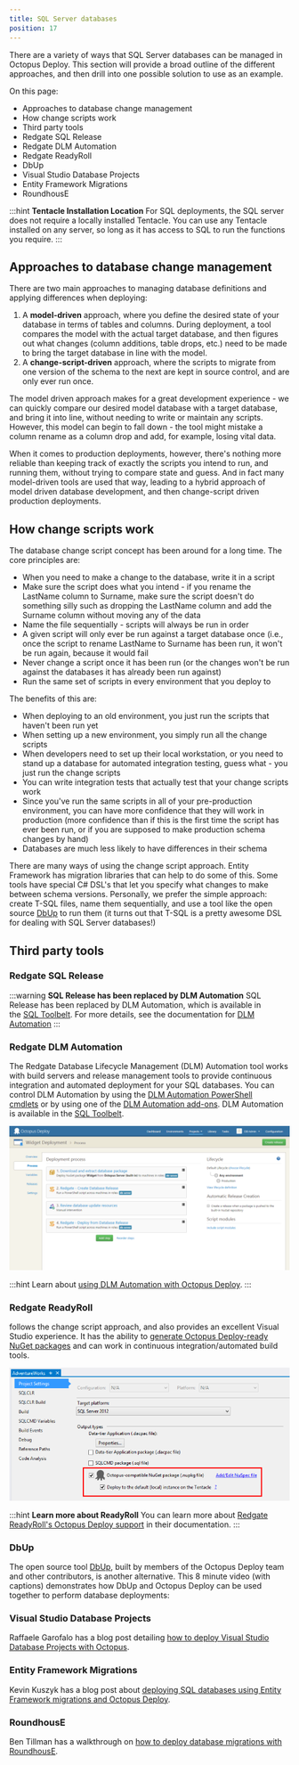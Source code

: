 ```yaml
---
title: SQL Server databases
position: 17
---
```



There are a variety of ways that SQL Server databases can be managed in Octopus Deploy. This section will provide a broad outline of the different approaches, and then drill into one possible solution to use as an example.


On this page:


- Approaches to database change management
- How change scripts work
- Third party tools
 - Redgate SQL Release
 - Redgate DLM Automation
 - Redgate ReadyRoll
 - DbUp
 - Visual Studio Database Projects
 - Entity Framework Migrations
 - RoundhousE




:::hint
**Tentacle Installation Location**
For SQL deployments, the SQL server does not require a locally installed Tentacle. You can use any Tentacle installed on any server, so long as it has access to SQL to run the functions you require.
:::

## Approaches to database change management


There are two main approaches to managing database definitions and applying differences when deploying:

1. A **model-driven** approach, where you define the desired state of your database in terms of tables and columns. During deployment, a tool compares the model with the actual target database, and then figures out what changes (column additions, table drops, etc.) need to be made to bring the target database in line with the model.
2. A **change-script-driven** approach, where the scripts to migrate from one version of the schema to the next are kept in source control, and are only ever run once.



The model driven approach makes for a great development experience - we can quickly compare our desired model database with a target database, and bring it into line, without needing to write or maintain any scripts. However, this model can begin to fall down - the tool might mistake a column rename as a column drop and add, for example, losing vital data.


When it comes to production deployments, however, there's nothing more reliable than keeping track of exactly the scripts you intend to run, and running them, without trying to compare state and guess. And in fact many model-driven tools are used that way, leading to a hybrid approach of model driven database development, and then change-script driven production deployments.

## How change scripts work


The database change script concept has been around for a long time. The core principles are:

- When you need to make a change to the database, write it in a script
- Make sure the script does what you intend - if you rename the LastName column to Surname, make sure the script doesn't do something silly such as dropping the LastName column and add the Surname column without moving any of the data
- Name the file sequentially - scripts will always be run in order
- A given script will only ever be run against a target database once (i.e., once the script to rename LastName to Surname has been run, it won't be run again, because it would fail
- Never change a script once it has been run (or the changes won't be run against the databases it has already been run against)
- Run the same set of scripts in every environment that you deploy to



The benefits of this are:

- When deploying to an old environment, you just run the scripts that haven't been run yet
- When setting up a new environment, you simply run all the change scripts
- When developers need to set up their local workstation, or you need to stand up a database for automated integration testing, guess what - you just run the change scripts
- You can write integration tests that actually test that your change scripts work
- Since you've run the same scripts in all of your pre-production environment, you can have more confidence that they will work in production (more confidence than if this is the first time the script has ever been run, or if you are supposed to make production schema changes by hand)
- Databases are much less likely to have differences in their schema



There are many ways of using the change script approach. Entity Framework has migration libraries that can help to do some of this. Some tools have special C# DSL's that let you specify what changes to make between schema versions. Personally, we prefer the simple approach: create T-SQL files, name them sequentially, and use a tool like the open source [DbUp](http://dbup.github.io/) to run them (it turns out that T-SQL is a pretty awesome DSL for dealing with SQL Server databases!)

## Third party tools

### Redgate SQL Release

:::warning
**SQL Release has been replaced by DLM Automation**
SQL Release has been replaced by DLM Automation, which is available in the [SQL Toolbelt](http://www.red-gate.com/products/sql-development/sql-toolbelt/). For more details, see the documentation for [DLM Automation](https://documentation.red-gate.com/display/DLMA1/DLM+Automation+documentation)
:::

### Redgate DLM Automation


The Redgate Database Lifecycle Management (DLM) Automation tool works with build servers and release management tools to provide continuous integration and automated deployment for your SQL databases. You can control DLM Automation by using the [DLM Automation PowerShell cmdlets](https://documentation.red-gate.com/display/DLMA2/Cmdlet+reference) or by using one of the [DLM Automation add-ons](http://www.red-gate.com/dlmas/add-ons-page). DLM Automation is available in the [SQL Toolbelt](http://www.red-gate.com/products/sql-development/sql-toolbelt/).


![](/docs/images/3048077/5865877.png "width=500")

:::hint
Learn about [using DLM Automation with Octopus Deploy](https://documentation.red-gate.com/display/DLMA2/Walkthrough%3A+Set+up+Continuous+Integration+And+Release+Management).
:::

### Redgate ReadyRoll


follows the change script approach, and also provides an excellent Visual Studio experience. It has the ability to [generate Octopus Deploy-ready NuGet packages](http://doc.ready-roll.com/display/RRSQLDOC/Octopus+Deploy) and can work in continuous integration/automated build tools.


![](/docs/images/3048077/3277640.png "width=500")

:::hint
**Learn more about ReadyRoll**
You can learn more about [Redgate ReadyRoll's Octopus Deploy support](http://doc.ready-roll.com/display/RRSQLDOC/Octopus+Deploy) in their documentation.
:::

### DbUp


The open source tool [DbUp](http://dbup.github.io/), built by members of the Octopus Deploy team and other contributors, is another alternative. This 8 minute video (with captions) demonstrates how DbUp and Octopus Deploy can be used together to perform database deployments:

### Visual Studio Database Projects


Raffaele Garofalo has a blog post detailing [how to deploy Visual Studio Database Projects with Octopus](http://blog.raffaeu.com/archive/2013/10/17/deploy-database-project-using-octopus.aspx).

### Entity Framework Migrations


Kevin Kuszyk has a blog post about [deploying SQL databases using Entity Framework migrations and Octopus Deploy](http://www.kevinkuszyk.com/2016/10/26/deploying-sql-databases-using-entity-framework-migrations-and-octopus-deploy/).

### RoundhousE


Ben Tillman has a walkthrough on [how to deploy database migrations with RoundhousE](http://blog.bentillman.net/deploying-db-migrations-with-octopus-deploy-and-roundhouse/).
